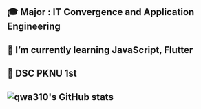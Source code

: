 <!-- [![Hits](https://hits.seeyoufarm.com/api/count/incr/badge.svg?url=https%3A%2F%2Fgithub.com%2Fqwa310&count_bg=%23E9E993&title_bg=%23B9E79E&icon=&icon_color=%23FFFFFF&title=hits&edge_flat=false)](https://hits.seeyoufarm.com) -->
## 🎓 Major : IT Convergence and Application Engineering
## 🌱 I’m currently learning JavaScript, Flutter
## 🐾 DSC PKNU 1st
## ![qwa310's GitHub stats](https://github-readme-stats.vercel.app/api?username=qwa310&show_icons=true&count_private=true&theme=nightowl)



<!--
### Hi there 👋,  
I'm currently studying in the Department of IT Convergence and Application Engineering from Pukyong National University.
Skills: PYTHON / FLUTTER / KOTLIN / JAVA
- 🔭 I’m currently working on Stock-King project 
- 🌱 I’m currently learning React, Flutter, Machine Learning.. 
[<img src='https://cdn.jsdelivr.net/npm/simple-icons@3.0.1/icons/github.svg' alt='github' height='40'>](https://github.com/qwa310)  
![GitHub stats](https://github-readme-stats.vercel.app/api?username=qwa310&show_icons=true)  
![GitHub Activity Graph](https://activity-graph.herokuapp.com/graph?username=qwa310)  
-->
